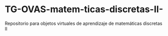 # TG-OVAS-matem-ticas-discretas-II-
Repositorio para objetos virtuales de aprendizaje de matemáticas discretas II 
